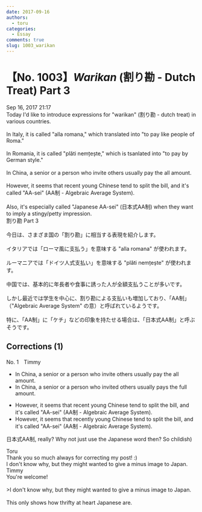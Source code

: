 ```yaml
---
date: 2017-09-16
authors:
  - toru
categories:
  - Essay
comments: true
slug: 1003_warikan
---
```


# 【No. 1003】<strong><em>Warikan</strong></em> (割り勘 - Dutch Treat) Part 3
<div class="date">Sep 16, 2017 21:17</div>
<div id="post"><div id="body_show_ori">
Today I'd like to introduce expressions for "warikan" (割り勘 - dutch treat) in various countries.<br/><br/>In Italy, it is called "alla romana," which translated into "to pay like people of Roma."<br/><br/>In Romania, it is called "plăti nemțește," which is tsanlated into "to pay by German style."<br/><br/>In China, a senior or a person who invite others usually pay the all amount.<br/><br/>However, it seems that recent young Chinese tend to split the bill, and it's called "AA-sei" (AA制 - Algebraic Average System).<br/><br/>Also, it's especially called "Japanese AA-sei" (日本式AA制) when they want to imply a stingy/petty impression.
</div></div>

<!-- more -->

<div id="post_ja"><div id="body_show_mo">
割り勘 Part 3<br/><br/>今日は、さまざま国の「割り勘」に相当する表現を紹介します。<br/><br/>イタリアでは「ローマ風に支払う」を意味する "alla romana" が使われます。<br/><br/>ルーマニアでは「ドイツ人式支払い」を意味する "plăti nemțește" が使われます。<br/><br/>中国では、基本的に年長者や食事に誘った人が全額支払うことが多いです。<br/><br/>しかし最近では学生を中心に、割り勘による支払いも増加しており、「AA制」（"Algebraic Average System" の意）と呼ばれているようです。<br/><br/>特に、「AA制」に「ケチ」などの印象を持たせる場合は、「日本式AA制」と呼ぶそうです。
</div></div>

## Corrections (1)
<div id="block"><div class="first_name"> No. 1　<span class="just_name">Timmy</span></div><div id="block2">
<ul class="correction_field">
<li class="incorrect">In China, a senior or a person who invite others usually pay the all amount.</li>
<li class="corrected correct">
In China, a senior or a person who invite<span class="f_blue">d</span> others usually pay<span class="f_blue">s</span> the <span class="f_blue">full</span> amount.
</li>
</ul>
<ul class="correction_field">
<li class="incorrect">However, it seems that recent young Chinese tend to split the bill, and it's called "AA-sei" (AA制 - Algebraic Average System).</li>
<li class="corrected correct">
However, it seems that recent<span class="f_blue">ly</span> young Chinese tend to split the bill, and it's called "AA-sei" (AA制 - Algebraic Average System).
</li>
</ul>
<p class="comment_small">
 日本式AA制, really? Why not just use the Japanese word then? So childish)
</p>

</div><div class="name"><span class="just_name">Toru</span><br>
Thank you so much always for correcting my post! :)<br/>I don't know why, but they might wanted to give a minus image to Japan.
</div>
<div class="name"><span class="just_name">Timmy</span><br>
You're welcome!<br/><br/>&gt;I don't know why, but they might wanted to give a minus image to Japan.<br/><br/>This only shows how thrifty at heart Japanese are.
</div>
</div>
